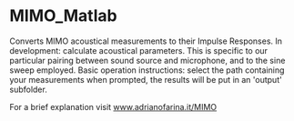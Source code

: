 # MIMO_Matlab
Converts MIMO acoustical measurements to their Impulse Responses. In development: calculate acoustical parameters.
This is specific to our particular pairing between sound source and microphone, and to the sine sweep employed.
Basic operation instructions: select the path containing your measurements when prompted, the results will be put in an 'output' subfolder.

For a brief explanation visit www.adrianofarina.it/MIMO
